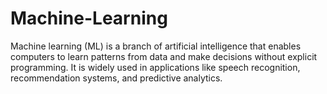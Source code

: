# Machine-Learning
Machine learning (ML) is a branch of artificial intelligence that enables computers to learn patterns from data and make decisions without explicit programming. It is widely used in applications like speech recognition, recommendation systems, and predictive analytics.
